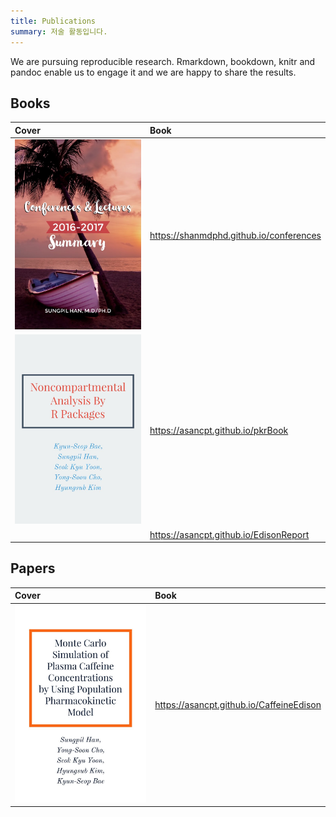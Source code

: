 ```yaml
---
title: Publications
summary: 저술 활동입니다.
---
```


We are pursuing reproducible research. Rmarkdown, bookdown, knitr and pandoc enable us to engage it and we are happy to share the results.

## Books

| Cover | Book |
| :-- | :-- |
| ![](/img/conferences_cover.jpg) | <https://shanmdphd.github.io/conferences> |
| ![](/img/nca_cover.jpg) | <https://asancpt.github.io/pkrBook> |
|  | <https://asancpt.github.io/EdisonReport> |

## Papers

| Cover | Book |
| :-- | :-- |
| ![](/img/caffeine_cover.jpg) | <https://asancpt.github.io/CaffeineEdison> |


